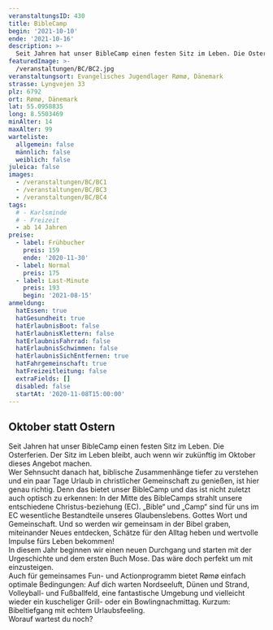 ```yaml
---
veranstaltungsID: 430
title: BibleCamp
begin: '2021-10-10'
ende: '2021-10-16'
description: >-
  Seit Jahren hat unser BibleCamp einen festen Sitz im Leben. Die Osterferien. Der Sitz im Leben bleibt, auch wenn wir zukünftig im Oktober dieses Angebot machen.
featuredImage: >-
  /veranstaltungen/BC/BC2.jpg
veranstaltungsort: Evangelisches Jugendlager Rømø, Dänemark
strasse: Lyngvejen 33
plz: 6792
ort: Rømø, Dänemark
lat: 55.0958835
long: 8.5503469
minAlter: 14
maxAlter: 99
warteliste:
  allgemein: false
  männlich: false
  weiblich: false
juleica: false
images:
  - /veranstaltungen/BC/BC1
  - /veranstaltungen/BC/BC3
  - /veranstaltungen/BC/BC4
tags:
  # - Karlsminde
  # - Freizeit
  - ab 14 Jahren
preise:
  - label: Frühbucher
    preis: 159
    ende: '2020-11-30'
  - label: Normal
    preis: 175
  - label: Last-Minute
    preis: 193
    begin: '2021-08-15'
anmeldung:
  hatEssen: true
  hatGesundheit: true
  hatErlaubnisBoot: false
  hatErlaubnisKlettern: false
  hatErlaubnisFahrrad: false
  hatErlaubnisSchwimmen: false
  hatErlaubnisSichEntfernen: true
  hatFahrgemeinschaft: true
  hatFreizeitleitung: false
  extraFields: []
  disabled: false
  startAt: '2020-11-08T15:00:00'
---
```


## Oktober statt Ostern

Seit Jahren hat unser BibleCamp einen festen Sitz im Leben. Die Osterferien. Der Sitz im Leben bleibt, auch wenn wir zukünftig im Oktober dieses Angebot machen.  
Wer Sehnsucht danach hat, biblische Zusammenhänge tiefer zu verstehen und ein paar Tage Urlaub in christlicher Gemeinschaft zu genießen, ist hier genau richtig. Denn das bietet unser BibleCamp und das ist nicht zuletzt auch optisch zu erkennen: In der Mitte des BibleCamps strahlt unsere entschiedene Christus-beziehung (EC). „Bible“ und „Camp“ sind für uns im EC wesentliche Bestandteile unseres Glaubenslebens. Gottes Wort und Gemeinschaft. Und so werden wir gemeinsam in der Bibel graben, miteinander Neues entdecken, Schätze für den Alltag heben und wertvolle Impulse fürs Leben bekommen!  
In diesem Jahr beginnen wir einen neuen Durchgang und starten mit der Urgeschichte und dem ersten Buch Mose. Das wäre doch perfekt um mit einzusteigen.  
Auch für gemeinsames Fun- und Actionprogramm bietet Rømø einfach optimale Bedingungen: Auf dich warten Nordseeluft, Dünen und Strand, Volleyball- und Fußballfeld, eine fantastische Umgebung und vielleicht wieder ein kuscheliger Grill- oder ein Bowlingnachmittag. Kurzum: Bibeltiefgang mit echtem Urlaubsfeeling.  
Worauf wartest du noch?

